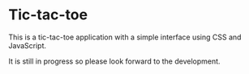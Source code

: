 # Tic-tac-toe
This is a tic-tac-toe application with a simple interface using CSS and JavaScript.

It is still in progress so please look forward to the development.  

